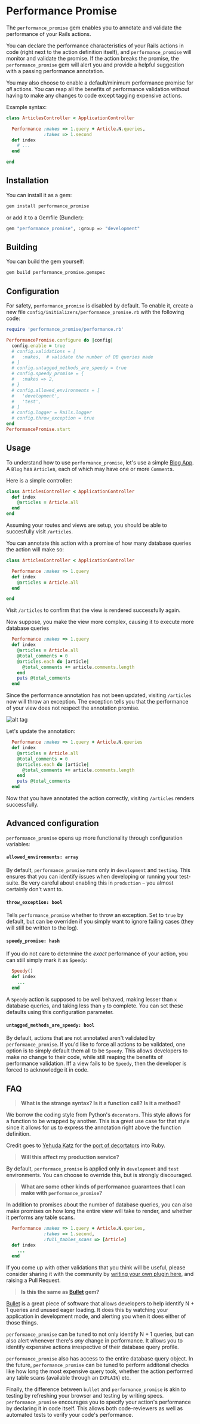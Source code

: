 # Performance Promise
The `performance_promise` gem enables you to annotate and validate the performance of your Rails actions.

You can declare the performance characteristics of your Rails actions in code (right next to the action definition itself), and `performance_promise` will monitor and validate the promise. If the action breaks the promise, the `performance_promise` gem will alert you and provide a helpful suggestion with a passing performance annotation.

You may also choose to enable a default/minimum performance promise for _all_ actions. You can reap all the benefits of performance validation without having to make any changes to code except tagging expensive actions.

Example syntax:
```ruby
class ArticlesController < ApplicationController

  Performance :makes => 1.query + Article.N.queries,
              :takes => 1.second
  def index
    # ...
  end

end
```


## Installation
You can install it as a gem:
```sh
gem install performance_promise
```

or add it to a Gemfile (Bundler):
```sh
gem "performance_promise", :group => "development"
```

## Building
You can build the gem yourself:
```sh
gem build performance_promise.gemspec
```

## Configuration
For safety, `performance_promise` is disabled by default. To enable it, create a new file `config/initializers/performance_promise.rb` with the following code:
```ruby
require 'performance_promise/performance.rb'

PerformancePromise.configure do |config|
  config.enable = true
  # config.validations = [
  #   :makes,  # validate the number of DB queries made
  # ]
  # config.untagged_methods_are_speedy = true
  # config.speedy_promise = {
  #   :makes => 2,
  # }
  # config.allowed_environments = [
  #   'development',
  #   'test',
  # ]
  # config.logger = Rails.logger
  # config.throw_exception = true
end
PerformancePromise.start
```

## Usage
To understand how to use `performance_promise`, let's use a simple [Blog App][rails-getting-started]. A `Blog` has `Article`s, each of which may have one or more `Comment`s.

Here is a simple controller:
```ruby
class ArticlesController < ApplicationController
  def index
    @articles = Article.all
  end
end
```
Assuming your routes and views are setup, you should be able to succesfully visit `/articles`.

You can annotate this action with a promise of how many database queries the action will make so:
```ruby
class ArticlesController < ApplicationController

  Performance :makes => 1.query
  def index
    @articles = Article.all
  end

end
```
Visit `/articles` to confirm that the view is rendered successfully again.

Now suppose, you make the view more complex, causing it to execute more database queries
```ruby
  Performance :makes => 1.query
  def index
    @articles = Article.all
    @total_comments = 0
    @articles.each do |article|
      @total_comments += article.comments.length
    end
    puts @total_comments
  end
```
Since the performance annotation has not been updated, visiting `/articles` now will throw an exception. The exception tells you that the performance of your view does not respect the annotation promise.

![alt tag](http://i.imgur.com/S5unAoJ.png)

Let's update the annotation:
```ruby
  Performance :makes => 1.query + Article.N.queries
  def index
    @articles = Article.all
    @total_comments = 0
    @articles.each do |article|
      @total_comments += article.comments.length
    end
    puts @total_comments
  end
```
Now that you have annotated the action correctly, visiting `/articles` renders successfully.

## Advanced configuration
`performance_promise` opens up more functionality through configuration variables:

#### `allowed_environments: array`
By default, `performance_promise` runs only in `development` and `testing`. This ensures that you can identify issues when developing or running your test-suite. Be very careful about enabling this in `production` – you almost certainly don't want to.

#### `throw_exception: bool`
Tells `performance_promise` whether to throw an exception. Set to `true` by default, but can be overriden if you simply want to ignore failing cases (they will still be written to the log).

#### `speedy_promise: hash`
If you do not care to determine the _exact_ performance of your action, you can still simply mark it as `Speedy`:
```ruby
  Speedy()
  def index
    ...
  end
```
A `Speedy` action is supposed to be well behaved, making lesser than `x` database queries, and taking less than `y` to complete. You can set these defaults using this configuration parameter.

#### `untagged_methods_are_speedy: bool`
By default, actions that are not annotated aren't validated by `performance_promise`. If you'd like to force all actions to be validated, one option is to simply default them all to be `Speedy`. This allows developers to make _no_ change to their code, while still reaping the benefits of performance validation. Iff a view fails to be `Speedy`, then the developer is forced to acknowledge it in code.


## FAQ
> **What is the strange syntax? Is it a function call? Is it a method?**

We borrow the coding style from Python's `decorators`. This style allows for a function to be wrapped by another. This is a great use case for that style since it allows for us to express the annotation right above the function definition.

Credit goes to [Yehuda Katz][yehuda-katz] for the [port of decortators][ruby-decorators] into Ruby.

> **Will this affect my production service?**

By default, `performace_promise` is applied only in `development` and `test` environments. You can choose to override this, but is strongly discouraged.


> **What are some other kinds of performance guarantees that I can make with `performance_promise`?**

In addition to promises about the number of database queries, you can also make promises on how long the entire view will take to render, and whether it performs any table scans.
```ruby
  Performance :makes => 1.query + Article.N.queries,
              :takes => 1.second,
              :full_tables_scans => [Article]
  def index
    ...
  end
```

If you come up with other validations that you think will be useful, please consider sharing it with the community by [writing your own plugin here](https://github.com/bipsandbytes/performance_promise/tree/master/lib/performance_promise/validations), and raising a Pull Request.

> **Is this the same as [Bullet][bullet] gem?**

[Bullet][bullet] is a great piece of software that allows developers to help identify N + 1 queries and unused eager loading. It does this by watching your application in development mode, and alerting you when it does either of those things.

`performance_promise` can be tuned to not only identify N + 1 queries, but can also alert whenever there's _any_ change in performance.  It allows you to identify expensive actions irrespective of their database query profile.

`performance_promise` also has access to the entire database query object. In the future, `performance_promise` can be tuned to perform additonal checks like how long the most expensive query took, whether the action performed any table scans (available through an `EXPLAIN`) etc.

Finally, the difference between `bullet` and `performance_promise` is akin to testing by refreshing your browser and testing by writing specs. `performance_promise` encourages you to specify your action's performance by declaring it in code itself. This allows both  code-reviewers as well as automated tests to verify your code's performance.

[rails-getting-started]: <http://guides.rubyonrails.org/getting_started.html>
[bullet]: <https://github.com/flyerhzm/bullet>
[yehuda-katz]: <http://yehudakatz.com/>
[ruby-decorators]: <http://yehudakatz.com/2009/07/11/python-decorators-in-ruby/>

